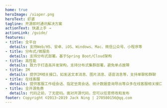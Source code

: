 ```yaml
---
home: true
heroImage: /xiaper.png
heroText: 虾婆
tagline: 开源即时通讯解决方案
actionText: 快速上手 →
actionLink: /guide/
features:
- title: 全平台
  details: 支持Web/H5、安卓、iOS、Windows、Mac、微信公众号、小程序等
- title: 分布式/微服务
  details: 支持分布式部署。基于Spring Boot/Cloud架构
- title: 高性能
  details: 致力于打造高并发架构，支持分布式集群部署，避免单点故障
- title: IM
  details: 提供IM相关接口，如发送文本消息、图片消息、语音消息等，支持单聊和群聊
- title: 在线客服
  details: 提供客服工作组会话、指定坐席会话、统计数据查询导出等众多在线客服相关接口
- title: 全开源免费
  details: 代码之前，了无密码。面对开源代码，您可以任意修改和发布
footer: Copyright ©2013~2019 Jack Ning | 270580156@qq.com
---
```

